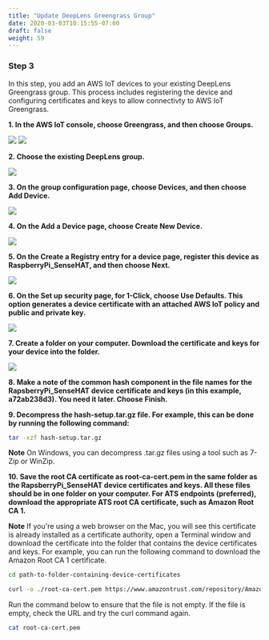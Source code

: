 ```yaml
---
title: "Update DeepLens Greengrass Group"
date: 2020-03-03T10:15:55-07:00
draft: false
weight: 59
---
```

### Step 3

In this step, you add an AWS IoT devices to your existing DeepLens Greengrass group. This process includes registering the device and configuring certificates and keys to allow connectivty to AWS IoT Greengrass.
 
**1.	In the AWS IoT console, choose Greengrass, and then choose Groups.**

![](/images/400_advanced/410_build_a_custom_ml/416_connect_iot/416c_update_deeplens_gg/416c_step1a_choose_gg.png)
![](/images/400_advanced/410_build_a_custom_ml/416_connect_iot/416c_update_deeplens_gg/416c_step1b_choose_gg_groups.png)


**2. Choose the existing DeepLens group.**

![](/images/400_advanced/410_build_a_custom_ml/416_connect_iot/416c_update_deeplens_gg/416c_step2_choose_gg_group.png)

**3. On the group configuration page, choose Devices, and then choose Add Device.**

![](/images/400_advanced/410_build_a_custom_ml/416_connect_iot/416c_update_deeplens_gg/416c_step3_choose_add_device.png)

**4. On the Add a Device page, choose Create New Device.**

 ![](/images/400_advanced/410_build_a_custom_ml/416_connect_iot/416c_update_deeplens_gg/416c_step4_create_new_device.png)

**5. On the Create a Registry entry for a device page, register this device as RaspberryPi_SenseHAT, and then choose Next.**

![](/images/400_advanced/410_build_a_custom_ml/416_connect_iot/416c_update_deeplens_gg/416c_step5_create_registry_device.png)

**6. On the Set up security page, for 1-Click, choose Use Defaults. This option generates a device certificate with an attached AWS IoT policy and public and private key.**

![](/images/400_advanced/410_build_a_custom_ml/416_connect_iot/416c_update_deeplens_gg/416c_step6_setup_security.png)

**7. Create a folder on your computer. Download the certificate and keys for your device into the folder.**

![](/images/400_advanced/410_build_a_custom_ml/416_connect_iot/416c_update_deeplens_gg/416c_step7_save_security_creds.png)

**8. Make a note of the common hash component in the file names for the RapsberryPi_SenseHAT device certificate and keys (in this example, a72ab238d3). You need it later. Choose Finish.**


**9. Decompress the hash-setup.tar.gz file. For example, this can be done by running the following command:**

```bash
tar -xzf hash-setup.tar.gz
```

**Note**
On Windows, you can decompress .tar.gz files using a tool such as 7-Zip or WinZip.

**10. Save the root CA certificate as root-ca-cert.pem in the same folder as the RapsberryPi_SenseHAT device certificates and keys. All these files should be in one folder on your computer.  For ATS endpoints (preferred), download the appropriate ATS root CA certificate, such as Amazon Root CA 1.**

**Note**
If you're using a web browser on the Mac, you will see this certificate is already installed as a certificate authority, open a Terminal window and download the certificate into the folder that contains the device certificates and keys. For example, you can run the following command to download the Amazon Root CA 1 certificate.

```bash
cd path-to-folder-containing-device-certificates

curl -o ./root-ca-cert.pem https://www.amazontrust.com/repository/AmazonRootCA1.pem
```

Run the command below to ensure that the file is not empty. If the file is empty, check the URL and try the curl command again.

```bash
cat root-ca-cert.pem
```